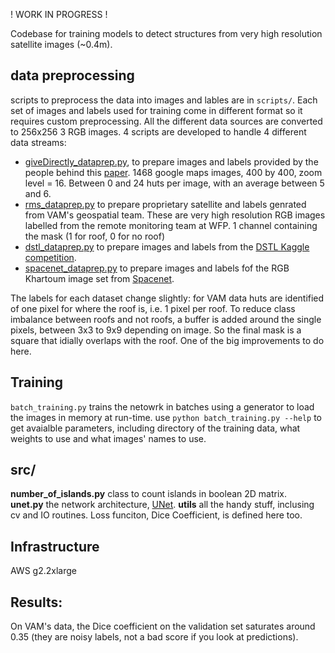 ! WORK IN PROGRESS !

Codebase for training models to detect structures from very high resolution satellite images (~0.4m). 

## data preprocessing
scripts to preprocess the data into images and lables are in `scripts/`. Each set of images and labels used for training come in different format so it requires custom preprocessing. All the different data sources are converted to 256x256 3 RGB images. 4 scripts are developed to handle 4 different data streams:
- [giveDirectly_dataprep.py](https://github.com/WFP-VAM/roof_detex/blob/master/scripts/giveDirectly_dataprep.py), to prepare images and labels provided by the people behind this [paper](http://ssg.mit.edu/~krv/pubs/AbelsonVS_kdd2014.pdf). 1468 google maps images, 400 by 400, zoom level = 16. Between 0 and 24 huts per image, with an average between 5 and 6.
- [rms_dataprep.py](https://github.com/WFP-VAM/roof_detex/blob/master/scripts/rms_dataprep.py) to prepare proprietary satellite and labels genrated from VAM's geospatial team. These are very high resolution RGB images labelled from the remote monitoring team at WFP. 1 channel containing the mask (1 for roof, 0 for no roof)
- [dstl_dataprep.py](https://github.com/WFP-VAM/roof_detex/blob/master/scripts/dstl_dataprep.py) to prepare images and labels from the [DSTL Kaggle competition](https://www.kaggle.com/c/dstl-satellite-imagery-feature-detection). 
- [spacenet_dataprep.py](https://github.com/WFP-VAM/roof_detex/blob/master/scripts/spacenet_dapaprep.py) to prepare images and labels fof the RGB Khartoum image set from [Spacenet](https://spacenetchallenge.github.io).

The labels for each dataset change slightly: for VAM data huts are identified of one pixel for where the roof is, i.e. 1 pixel per roof. To reduce class imbalance between roofs and not roofs, a buffer is added around the single pixels, between 3x3 to 9x9 depending on image. So the final mask is a square that idially overlaps with the roof. One of the big improvements to do here.

## Training
`batch_training.py` trains the netowrk in batches using a generator to load the images in memory at run-time. use `python batch_training.py --help` to get avaialble parameters, including directory of the training data, what weights to use and what images' names to use.

## src/
**number_of_islands.py** class to count islands in boolean 2D matrix.<br>
**unet.py** the network architecture, [UNet](https://arxiv.org/abs/1505.04597).
**utils** all the handy stuff, inclusing cv and IO routines. Loss funciton, Dice Coefficient, is defined here too.

## Infrastructure
AWS g2.2xlarge

## Results:
On VAM's data, the Dice coefficient on the validation set saturates around 0.35 (they are noisy labels, not a bad score if you look at predictions). 
